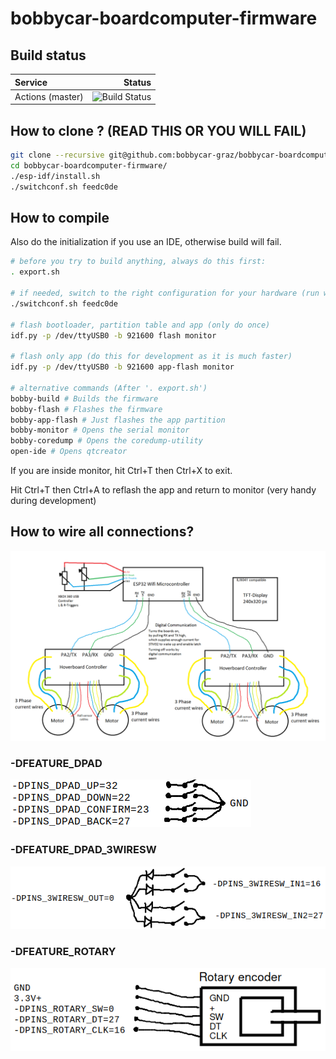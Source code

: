 # bobbycar-boardcomputer-firmware

## Build status

| Service | Status |
| :---                |                                                                                                                   ---: |
| Actions (master) | ![Build Status](https://github.com/bobbycar-graz/bobbycar-boardcomputer-firmware/actions/workflows/main.yml/badge.svg) |

## How to clone ? (READ THIS OR YOU WILL FAIL)

```bash
git clone --recursive git@github.com:bobbycar-graz/bobbycar-boardcomputer-firmware.git
cd bobbycar-boardcomputer-firmware/
./esp-idf/install.sh
./switchconf.sh feedc0de
```

## How to compile
Also do the initialization if you use an IDE, otherwise build will fail.

```bash
# before you try to build anything, always do this first:
. export.sh

# if needed, switch to the right configuration for your hardware (run with --list to list available configurations)
./switchconf.sh feedc0de

# flash bootloader, partition table and app (only do once)
idf.py -p /dev/ttyUSB0 -b 921600 flash monitor

# flash only app (do this for development as it is much faster)
idf.py -p /dev/ttyUSB0 -b 921600 app-flash monitor

# alternative commands (After '. export.sh')
bobby-build # Builds the firmware
bobby-flash # Flashes the firmware
bobby-app-flash # Just flashes the app partition
bobby-monitor # Opens the serial monitor
bobby-coredump # Opens the coredump-utility
open-ide # Opens qtcreator
```

If you are inside monitor, hit Ctrl+T then Ctrl+X to exit.

Hit Ctrl+T then Ctrl+A to reflash the app and return to monitor (very handy during development)

## How to wire all connections?

![Wiring diagram](/img/wiring.png)

### -DFEATURE_DPAD
![dpad switches with 5 wires](/img/dpadsw.png)

### -DFEATURE_DPAD_3WIRESW
![3 wire switches](/img/3wiresw.png)

### -DFEATURE_ROTARY
![rotary encoder](/img/rotary.png)
